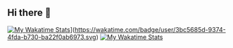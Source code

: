 ## Hi there 👋
[![My Wakatime Stats](https://github-readme-stats.vercel.app/api/wakatime?username=alexmolt&layout=compact&theme=algolia)](https://github.com/alexmolty)](https://wakatime.com/badge/user/3bc5685d-9374-4fda-b730-ba22f0ab6973.svg)
  [![My Wakatime Stats](https://github-readme-stats.vercel.app/api/wakatime?username=alexmolt&layout=compact&theme=algolia)](https://github.com/alexmolty)
